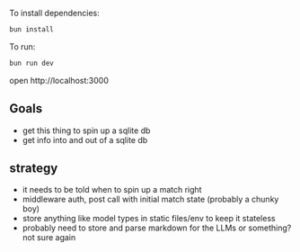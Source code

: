To install dependencies:

```sh
bun install
```

To run:

```sh
bun run dev
```

open http://localhost:3000

## Goals

- get this thing to spin up a sqlite db
- get info into and out of a sqlite db

## strategy

- it needs to be told when to spin up a match right
- middleware auth, post call with initial match state (probably a chunky boy)
- store anything like model types in static files/env to keep it stateless
- probably need to store and parse markdown for the LLMs or something? not sure again
